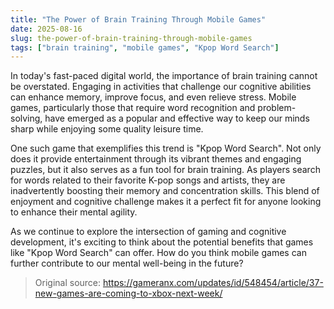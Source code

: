 ```yaml
---
title: "The Power of Brain Training Through Mobile Games"
date: 2025-08-16
slug: the-power-of-brain-training-through-mobile-games
tags: ["brain training", "mobile games", "Kpop Word Search"]
---
```

In today's fast-paced digital world, the importance of brain training cannot be overstated. Engaging in activities that challenge our cognitive abilities can enhance memory, improve focus, and even relieve stress. Mobile games, particularly those that require word recognition and problem-solving, have emerged as a popular and effective way to keep our minds sharp while enjoying some quality leisure time.

One such game that exemplifies this trend is "Kpop Word Search". Not only does it provide entertainment through its vibrant themes and engaging puzzles, but it also serves as a fun tool for brain training. As players search for words related to their favorite K-pop songs and artists, they are inadvertently boosting their memory and concentration skills. This blend of enjoyment and cognitive challenge makes it a perfect fit for anyone looking to enhance their mental agility.

As we continue to explore the intersection of gaming and cognitive development, it's exciting to think about the potential benefits that games like "Kpop Word Search" can offer. How do you think mobile games can further contribute to our mental well-being in the future?
> Original source: https://gameranx.com/updates/id/548454/article/37-new-games-are-coming-to-xbox-next-week/
